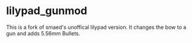 # lilypad_gunmod
This is a fork of smaed's unoffical lilypad version. It changes the bow to a gun and adds 5.56mm Bullets.
